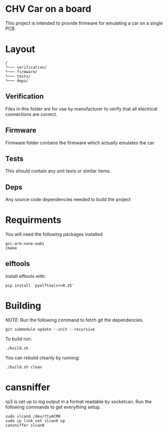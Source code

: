 # CHV Car on a board
This project is intended to provide firmware for emulating a car on a single PCB.

# Layout
```
/
└─── verification/
└─── firmware/
└─── tests/
└─── deps/
```
## Verification
Files in this folder are for use by manufacturer to verify that all electrical connections are correct.

## Firmware
Firmware folder contains the firmware which actually emulates the car

## Tests
This should contain any unit tests or similar items.

## Deps
Any source code dependencies needed to build the project

# Requirments
You will need the following packages installed
```
gcc-arm-none-eabi
cmake
```

## elftools
install elftools with:
```
pip install 'pyelftools>=0.25'
```



# Building

_*NOTE:*_ Run the following command to fetch git the dependencies.
```
git submodule update --init --recursive
```

To build run:
```
./build.sh
```

You can rebuild cleanly by running:
```
./build.sh clean
```

# cansniffer
rp3 is set up to log output in a format readable by socketcan.
Run the following commands to get everything setup.

```
sudo slcand /dev/ttyACM0
sudo ip link set slcan0 up
cansniffer slcan0
```
